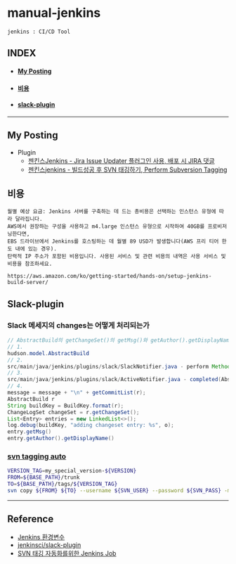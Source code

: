 # manual-jenkins
`jenkins : CI/CD Tool`

## INDEX
- #### [My Posting](#My%20Posting)
- #### [비용](#비용)
- #### [slack-plugin](#Slack-plugin)
---

## My Posting
- Plugin
    - [젠킨스Jenkins - Jira Issue Updater 플러그인 사용, 배포 시 JIRA 댓글](https://blog.naver.com/jogilsang/222381816460)
    - [젠킨스jenkins - 빌드성공 후 SVN 태깅하기, Perform Subversion Tagging](https://blog.naver.com/jogilsang/222325559402)

## 비용
```
월별 예상 요금: Jenkins 서버를 구축하는 데 드는 총비용은 선택하는 인스턴스 유형에 따라 달라집니다. 
AWS에서 권장하는 구성을 사용하고 m4.large 인스턴스 유형으로 시작하여 40GB를 프로비저닝한다면, 
EBS 드라이브에서 Jenkins를 호스팅하는 데 월별 89 USD가 발생합니다(AWS 프리 티어 한도 내에 있는 경우). 
탄력적 IP 주소가 포함된 비용입니다. 사용된 서비스 및 관련 비용의 내역은 사용 서비스 및 비용을 참조하세요.

https://aws.amazon.com/ko/getting-started/hands-on/setup-jenkins-build-server/
```

## Slack-plugin
### Slack 메세지의 changes는 어떻게 처리되는가 
```java
// AbstractBuild의 getChangeSet()의 getMsg()와 getAuthor().getDisplayName() 로 구현
// 1. 
hudson.model.AbstractBuild
// 2. 
src/main/java/jenkins/plugins/slack/SlackNotifier.java - perform Method
// 3. 
src/main/java/jenkins/plugins/slack/ActiveNotifier.java - completed(AbstractBuild r) Method
// 4. 
message = message + "\n" + getCommitList(r);
AbstractBuild r
String buildKey = BuildKey.format(r);
ChangeLogSet changeSet = r.getChangeSet();
List<Entry> entries = new LinkedList<>();
log.debug(buildKey, "adding changeset entry: %s", o);
entry.getMsg()
entry.getAuthor().getDisplayName()
```
### [svn tagging auto](http://developerautomation.com/jenkins-job-automate-svn-tagging/)
```bash
VERSION_TAG=my_special_version-${VERSION}
FROM=${BASE_PATH}/trunk
TO=${BASE_PATH}/tags/${VERSION_TAG}
svn copy ${FROM} ${TO} --username ${SVN_USER} --password ${SVN_PASS} -m "Creating ${TO} from ${FROM}"
```

---

## Reference
- [Jenkins 환경변수](https://wiki.jenkins.io/display/JENKINS/Building+a+software+project#Buildingasoftwareproject-JenkinsSetEnvironmentVariables)
- [jenkinsci/slack-plugin](https://github.com/jenkinsci/slack-plugin)
- [SVN 태깅 자동화를위한 Jenkins Job](http://www.coolio.so/jenkins-build-with-parameters-%EC%83%9D%EC%84%B1tags-branches/)
